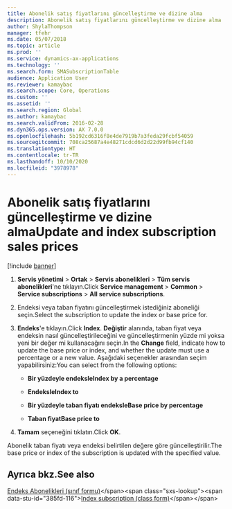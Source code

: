 ```yaml
---
title: Abonelik satış fiyatlarını güncelleştirme ve dizine alma
description: Abonelik satış fiyatlarını güncelleştirme ve dizine alma
author: ShylaThompson
manager: tfehr
ms.date: 05/07/2018
ms.topic: article
ms.prod: ''
ms.service: dynamics-ax-applications
ms.technology: ''
ms.search.form: SMASubscriptionTable
audience: Application User
ms.reviewer: kamaybac
ms.search.scope: Core, Operations
ms.custom: ''
ms.assetid: ''
ms.search.region: Global
ms.author: kamaybac
ms.search.validFrom: 2016-02-28
ms.dyn365.ops.version: AX 7.0.0
ms.openlocfilehash: 5b192cd6316f8e4de7919b7a3feda29fcbf54059
ms.sourcegitcommit: 708ca25687a4e48271cdcd6d2d22d99fb94cf140
ms.translationtype: HT
ms.contentlocale: tr-TR
ms.lasthandoff: 10/10/2020
ms.locfileid: "3978978"
---
```

# <a name="update-and-index-subscription-sales-prices"></a><span data-ttu-id="385fd-103">Abonelik satış fiyatlarını güncelleştirme ve dizine alma</span><span class="sxs-lookup"><span data-stu-id="385fd-103">Update and index subscription sales prices</span></span> 

[!include [banner](../includes/banner.md)]


1.  <span data-ttu-id="385fd-104">**Servis yönetimi** \> **Ortak** \> **Servis abonelikleri** \> **Tüm servis abonelikleri**'ne tıklayın.</span><span class="sxs-lookup"><span data-stu-id="385fd-104">Click **Service management** \> **Common** \> **Service subscriptions** \> **All service subscriptions**.</span></span>

2.  <span data-ttu-id="385fd-105">Endeksi veya taban fiyatını güncelleştirmek istediğiniz aboneliği seçin.</span><span class="sxs-lookup"><span data-stu-id="385fd-105">Select the subscription to update the index or base price for.</span></span>

3.  <span data-ttu-id="385fd-106">**Endeks**'e tıklayın.</span><span class="sxs-lookup"><span data-stu-id="385fd-106">Click **Index**.</span></span> <span data-ttu-id="385fd-107">**Değiştir** alanında, taban fiyat veya endeksin nasıl güncelleştirileceğini ve güncelleştirmenin yüzde mi yoksa yeni bir değer mi kullanacağını seçin.</span><span class="sxs-lookup"><span data-stu-id="385fd-107">In the **Change** field, indicate how to update the base price or index, and whether the update must use a percentage or a new value.</span></span> <span data-ttu-id="385fd-108">Aşağıdaki seçenekler arasından seçim yapabilirsiniz:</span><span class="sxs-lookup"><span data-stu-id="385fd-108">You can select from the following options:</span></span>
    
      - <span data-ttu-id="385fd-109">**Bir yüzdeyle endeksle**</span><span class="sxs-lookup"><span data-stu-id="385fd-109">**Index by a percentage**</span></span>
    
      - <span data-ttu-id="385fd-110">**Endeksle**</span><span class="sxs-lookup"><span data-stu-id="385fd-110">**Index to**</span></span>
    
      - <span data-ttu-id="385fd-111">**Bir yüzdeyle taban fiyatı endeksle**</span><span class="sxs-lookup"><span data-stu-id="385fd-111">**Base price by percentage**</span></span>
    
      - <span data-ttu-id="385fd-112">**Taban fiyat**</span><span class="sxs-lookup"><span data-stu-id="385fd-112">**Base price to**</span></span>

4.  <span data-ttu-id="385fd-113">**Tamam** seçeneğini tıklatın.</span><span class="sxs-lookup"><span data-stu-id="385fd-113">Click **OK**.</span></span>

<span data-ttu-id="385fd-114">Abonelik taban fiyatı veya endeksi belirtilen değere göre güncelleştirilir.</span><span class="sxs-lookup"><span data-stu-id="385fd-114">The base price or index of the subscription is updated with the specified value.</span></span>

## <a name="see-also"></a><span data-ttu-id="385fd-115">Ayrıca bkz.</span><span class="sxs-lookup"><span data-stu-id="385fd-115">See also</span></span>

<span data-ttu-id="385fd-116">[Endeks Abonelikleri (sınıf formu)](https://technet.microsoft.com/library/aa558579\(v=ax.60\))</span><span class="sxs-lookup"><span data-stu-id="385fd-116">[Index subscription (class form)](https://technet.microsoft.com/library/aa558579\(v=ax.60\))</span></span>

  


